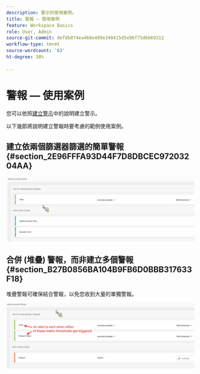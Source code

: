 ```yaml
---
description: 警示的使用案例。
title: 警報 — 使用案例
feature: Workspace Basics
role: User, Admin
source-git-commit: def8b074ea468e409e340415d5e96f75d6b69312
workflow-type: tm+mt
source-wordcount: '63'
ht-degree: 38%

---
```


# 警報 — 使用案例

您可以依照[建立警示](/help/components/c-intelligent-alerts/alert-builder.md)中的說明建立警示。

以下幾節將說明建立警報時要考慮的範例使用案例。

## 建立依兩個篩選器篩選的簡單警報 {#section_2E96FFFA93D44F7D8DBCEC97203204AA}

<!-- 

Update screenshots for better readability.

 -->

![](assets/alerts_example1.png)



## 合併 (堆疊) 警報，而非建立多個警報 {#section_B27B0856BA104B9FB6D0BBB317633F18}

堆疊警報可確保結合警報，以免您收到大量的單獨警報。

![](assets/alerts_example2.png)
